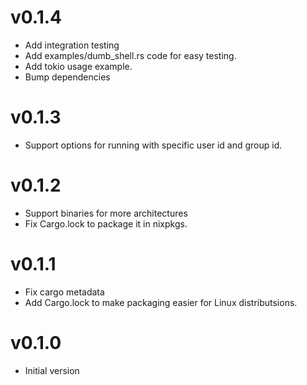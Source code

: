 # v0.1.4

- Add integration testing
- Add examples/dumb_shell.rs code for easy testing.
- Add tokio usage example.
- Bump dependencies

# v0.1.3

- Support options for running with specific user id and group id.

# v0.1.2

- Support binaries for more architectures
- Fix Cargo.lock to package it in nixpkgs.

# v0.1.1

- Fix cargo metadata
- Add Cargo.lock to make packaging easier for Linux distributsions.

# v0.1.0

- Initial version
